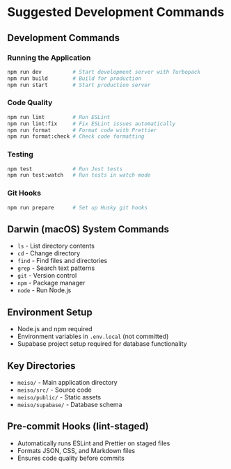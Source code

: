 # Suggested Development Commands

## Development Commands

### Running the Application
```bash
npm run dev          # Start development server with Turbopack
npm run build        # Build for production
npm run start        # Start production server
```

### Code Quality
```bash
npm run lint         # Run ESLint
npm run lint:fix     # Fix ESLint issues automatically
npm run format       # Format code with Prettier
npm run format:check # Check code formatting
```

### Testing
```bash
npm test             # Run Jest tests
npm run test:watch   # Run tests in watch mode
```

### Git Hooks
```bash
npm run prepare      # Set up Husky git hooks
```

## Darwin (macOS) System Commands
- `ls` - List directory contents
- `cd` - Change directory
- `find` - Find files and directories
- `grep` - Search text patterns
- `git` - Version control
- `npm` - Package manager
- `node` - Run Node.js

## Environment Setup
- Node.js and npm required
- Environment variables in `.env.local` (not committed)
- Supabase project setup required for database functionality

## Key Directories
- `meiso/` - Main application directory
- `meiso/src/` - Source code
- `meiso/public/` - Static assets
- `meiso/supabase/` - Database schema

## Pre-commit Hooks (lint-staged)
- Automatically runs ESLint and Prettier on staged files
- Formats JSON, CSS, and Markdown files
- Ensures code quality before commits